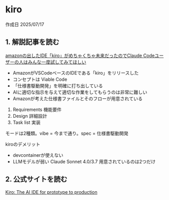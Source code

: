 # kiro

作成日 2025/07/17

## 1. 解説記事を読む

[amazonの出したIDE「kiro」がめちゃくちゃ未来だったのでClaude Codeユーザーの人はみんな一度試してみてほしい](https://zenn.dev/sesere/articles/31d4b460c949e5)

- AmazonがVSCodeベースのIDEである「kiro」をリリースした
- コンセプトは Viable Code
- 「仕様書駆動開発」を明確に打ち出している
- AIに適切な指示を与えて適切な作業をしてもらうのは非常に難しい
- Amazonが考えた仕様書ファイルとそのフローが用意されている

1. Requirements 機能要件
2. Design 詳細設計
3. Task list 実装

モードは2種類。vibe = 今まで通り。spec = 仕様書駆動開発

kiroのデメリット

- devcontainerが使えない
- LLMモデルが弱い Claude Sonnet 4.0/3.7 用意されているのは2つだけ

## 2. 公式サイトを読む

[Kiro: The AI IDE for prototype to production](https://kiro.dev/)
